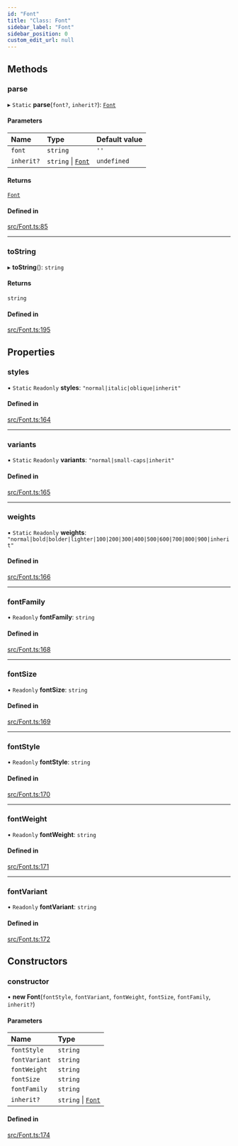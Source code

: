 ```yaml
---
id: "Font"
title: "Class: Font"
sidebar_label: "Font"
sidebar_position: 0
custom_edit_url: null
---
```


## Methods

### parse

▸ `Static` **parse**(`font?`, `inherit?`): [`Font`](Font.md)

#### Parameters

| Name | Type | Default value |
| :------ | :------ | :------ |
| `font` | `string` | `''` |
| `inherit?` | `string` \| [`Font`](Font.md) | `undefined` |

#### Returns

[`Font`](Font.md)

#### Defined in

[src/Font.ts:85](https://github.com/canvg/canvg/blob/5ea8056/src/Font.ts#L85)

___

### toString

▸ **toString**(): `string`

#### Returns

`string`

#### Defined in

[src/Font.ts:195](https://github.com/canvg/canvg/blob/5ea8056/src/Font.ts#L195)

## Properties

### styles

▪ `Static` `Readonly` **styles**: ``"normal|italic|oblique|inherit"``

#### Defined in

[src/Font.ts:164](https://github.com/canvg/canvg/blob/5ea8056/src/Font.ts#L164)

___

### variants

▪ `Static` `Readonly` **variants**: ``"normal|small-caps|inherit"``

#### Defined in

[src/Font.ts:165](https://github.com/canvg/canvg/blob/5ea8056/src/Font.ts#L165)

___

### weights

▪ `Static` `Readonly` **weights**: ``"normal|bold|bolder|lighter|100|200|300|400|500|600|700|800|900|inherit"``

#### Defined in

[src/Font.ts:166](https://github.com/canvg/canvg/blob/5ea8056/src/Font.ts#L166)

___

### fontFamily

• `Readonly` **fontFamily**: `string`

#### Defined in

[src/Font.ts:168](https://github.com/canvg/canvg/blob/5ea8056/src/Font.ts#L168)

___

### fontSize

• `Readonly` **fontSize**: `string`

#### Defined in

[src/Font.ts:169](https://github.com/canvg/canvg/blob/5ea8056/src/Font.ts#L169)

___

### fontStyle

• `Readonly` **fontStyle**: `string`

#### Defined in

[src/Font.ts:170](https://github.com/canvg/canvg/blob/5ea8056/src/Font.ts#L170)

___

### fontWeight

• `Readonly` **fontWeight**: `string`

#### Defined in

[src/Font.ts:171](https://github.com/canvg/canvg/blob/5ea8056/src/Font.ts#L171)

___

### fontVariant

• `Readonly` **fontVariant**: `string`

#### Defined in

[src/Font.ts:172](https://github.com/canvg/canvg/blob/5ea8056/src/Font.ts#L172)

## Constructors

### constructor

• **new Font**(`fontStyle`, `fontVariant`, `fontWeight`, `fontSize`, `fontFamily`, `inherit?`)

#### Parameters

| Name | Type |
| :------ | :------ |
| `fontStyle` | `string` |
| `fontVariant` | `string` |
| `fontWeight` | `string` |
| `fontSize` | `string` |
| `fontFamily` | `string` |
| `inherit?` | `string` \| [`Font`](Font.md) |

#### Defined in

[src/Font.ts:174](https://github.com/canvg/canvg/blob/5ea8056/src/Font.ts#L174)
